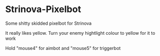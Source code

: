 # Strinova-Pixelbot
Some shitty skidded pixelbot for Strinova

It really likes yellow. Turn your enemy hightlight colour to yellow for it to work

Hold "mouse4" for aimbot and "mouse5" for triggerbot
